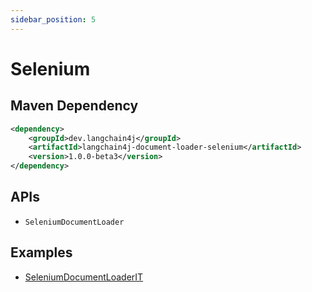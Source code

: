 ```yaml
---
sidebar_position: 5
---
```


# Selenium


## Maven Dependency

```xml
<dependency>
    <groupId>dev.langchain4j</groupId>
    <artifactId>langchain4j-document-loader-selenium</artifactId>
    <version>1.0.0-beta3</version>
</dependency>
```


## APIs

- `SeleniumDocumentLoader`


## Examples

- [SeleniumDocumentLoaderIT](https://github.com/langchain4j/langchain4j/blob/main/document-loaders/langchain4j-document-loader-selenium/src/test/java/dev/langchain4j/data/document/loader/selenium/SeleniumDocumentLoaderIT.java)
